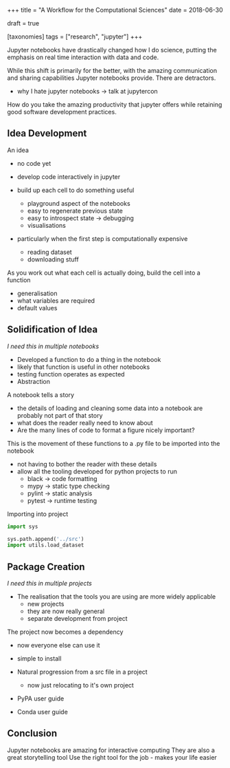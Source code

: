 +++
title = "A Workflow for the Computational Sciences"
date = 2018-06-30

draft = true

[taxonomies]
tags = ["research", "jupyter"]
+++

Jupyter notebooks have drastically changed how I do science,
putting the emphasis on real time interaction with data and code.

While this shift is primarily for the better,
with the amazing communication and sharing capabilities
Jupyter notebooks provide.
There are detractors.

- why I hate jupyter notebooks -> talk at jupytercon

How do you take the amazing productivity that jupyter offers
while retaining good software development practices.

## Idea Development

An idea
- no code yet
- develop code interactively in jupyter

- build up each cell to do something useful
    - playground aspect of the notebooks
    - easy to regenerate previous state
    - easy to introspect state -> debugging
    - visualisations

- particularly when the first step is computationally expensive
    - reading dataset
    - downloading stuff

As you work out what each cell is actually doing,
build the cell into a function
- generalisation
- what variables are required
- default values


## Solidification of Idea

*I need this in multiple notebooks*

- Developed a function to do a thing in the notebook
- likely that function is useful in other notebooks
- testing function operates as expected
- Abstraction

A notebook tells a story
- the details of loading and cleaning some data into a notebook are probably not part of
  that story
- what does the reader really need to know about
- Are the many lines of code to format a figure nicely important?

This is the movement of these functions to a .py file to be imported into the notebook
- not having to bother the reader with these details
- allow all the tooling developed for python projects to run
    - black -> code formatting
    - mypy -> static type checking
    - pylint -> static analysis
    - pytest -> runtime testing

Importing into project

```python
import sys

sys.path.append('../src')
import utils.load_dataset
```

## Package Creation

*I need this in multiple projects*

- The realisation that the tools you are using are more widely applicable
    - new projects
    - they are now really general
    - separate development from project

The project now becomes a dependency
- now everyone else can use it
- simple to install

- Natural progression from a src file in a project
    - now just relocating to it's own project

- PyPA user guide
- Conda user guide

## Conclusion

Jupyter notebooks are amazing for interactive computing
They are also a great storytelling tool
Use the right tool for the job
    - makes your life easier
